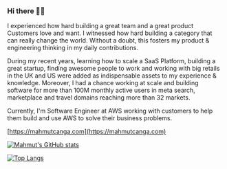 ### Hi there 👋🏼

I experienced how hard building a great team and a great product Customers love and want. I witnessed how hard building a category that can really change the world. Without a doubt, this fosters my product & engineering thinking in my daily contributions.

During my recent years, learning how to scale a SaaS Platform, building a great startup, finding awesome people to work and working with big retails in the UK and US were added as indispensable assets to my experience & knowledge. Moreover, I had a chance working at scale and building software for more than 100M monthly active users in meta search, marketplace and travel domains reaching more than 32 markets.

Currently, I'm Software Engineer at AWS working with customers to help them build and use AWS to solve their business problems.

[https://mahmutcanga.com](https://mahmutcanga.com)

[![Mahmut's GitHub stats](https://github-readme-stats.vercel.app/api?username=macromania&include_all_commits=true&count_private=true&show_icons=true&hide=stars,issues,contribs)](https://github.com/anuraghazra/github-readme-stats)

[![Top Langs](https://github-readme-stats.vercel.app/api/top-langs/?username=macromania&layout=compact&hide=java)](https://mahmutcanga.com)


<!--
**macromania/macromania** is a ✨ _special_ ✨ repository because its `README.md` (this file) appears on your GitHub profile.

Here are some ideas to get you started:

- 🔭 I’m currently working on ...
- 🌱 I’m currently learning ...
- 👯 I’m looking to collaborate on ...
- 🤔 I’m looking for help with ...
- 💬 Ask me about ...
- 📫 How to reach me: ...
- 😄 Pronouns: ...
- ⚡ Fun fact: ...
-->
